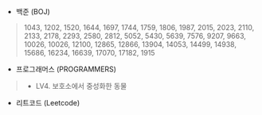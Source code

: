 
- 백준 (BOJ)
> 1043, 1202, 1520, 1644, 1697, 1744, 1759, 1806, 1987, 2015, 2023, 2110, 2133, 2178, 2293, 2580, 2812, 5052, 5430, 5639, 7576, 9207, 9663, 10026, 10026, 12100, 12865, 12866, 13904, 14053, 14499, 14938, 15686, 16234, 16639, 17070, 17182, 1915

- 프로그래머스 (PROGRAMMERS)
> - LV4. 보호소에서 중성화한 동물

- 리트코드 (Leetcode)
> 
